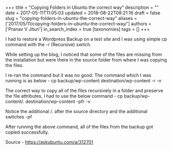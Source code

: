 +++
title = "Copying Folders in Ubuntu the correct way"
description = ""
date = 2017-05-11T11:05:03
updated = 2018-08-22T08:21:16
draft = false
slug = "copying-folders-in-ubuntu-the-correct-way"
aliases = ['2017/05/11/copying-folders-in-ubuntu-the-correct-way/']
authors = ['Pranav V Jituri']
in_search_index = true
[taxonomies]
tags = []
+++


I had to restore a Wordpress Backup on a test site and I was using simple cp 
command with the -r (Recursive) switch.

While setting up the blog, I noticed that some of the files are missing from the
installation but were there in the source folder from where I was copying the
files.

I re-ran the command but it was no good. The command which I was running is as
below -
cp backup/wp-content destination/wp-content -r -v

The correct way to copy all of the files recursively in a folder and preserve
the file attributes, I had to use the below command -
cp backup/wp-content/. destination/wp-content -pfr -v

Notice the additional /. after the source directory and the additional switches 
-pf

After running the above command, all of the files from the backup got copied
successfully.

Source - https://askubuntu.com/a/312701